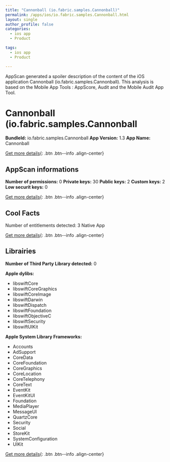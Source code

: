 ```yaml
---
title: "Cannonball (io.fabric.samples.Cannonball)"
permalink: /apps/ios/io.fabric.samples.Cannonball.html
layout: single
author_profile: false
categories: 
  - ios app 
  - Product 

tags: 
  - ios app 
  - Product 

---
```

AppScan generated a spoiler description of the content of the iOS application Cannonball (io.fabric.samples.Cannonball). This analysis is based on the Mobile App Tools : AppScore, Audit and the Mobile Audit App Tool.

# Cannonball (io.fabric.samples.Cannonball

**BundleId:** io.fabric.samples.Cannonball
**App Version:** 1.3
**App Name:** Cannonball


[Get more details](/pricing.html){: .btn .btn--info .align-center}  
  
## AppScan informations 

**Number of permissions:** 0
**Private keys:** 30
**Public keys:** 2
**Custom keys:** 2
**Low securit keys:** 0
  
[Get more details](/pricing.html){: .btn .btn--info .align-center}

## Cool Facts

Number of entitlements detected: 3
Native App
  
[Get more details](/pricing.html){: .btn .btn--info .align-center}

## Librairies 
**Number of Third Party Library detected:** 0

**Apple dylibs:**
- libswiftCore
- libswiftCoreGraphics
- libswiftCoreImage
- libswiftDarwin
- libswiftDispatch
- libswiftFoundation
- libswiftObjectiveC
- libswiftSecurity
- libswiftUIKit


**Apple System Library Frameworks:**
- Accounts
- AdSupport
- CoreData
- CoreFoundation
- CoreGraphics
- CoreLocation
- CoreTelephony
- CoreText
- EventKit
- EventKitUI
- Foundation
- MediaPlayer
- MessageUI
- QuartzCore
- Security
- Social
- StoreKit
- SystemConfiguration
- UIKit


  
[Get more details](/pricing.html){: .btn .btn--info .align-center}

